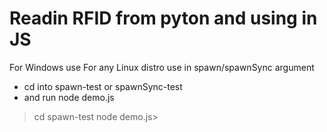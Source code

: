 # Readin RFID from pyton and using in JS
For Windows use <python>
For any Linux distro use <python3>
in spawn/spawnSync argument

* cd into spawn-test or spawnSync-test
* and run node demo.js

>cd spawn-test
node demo.js>
